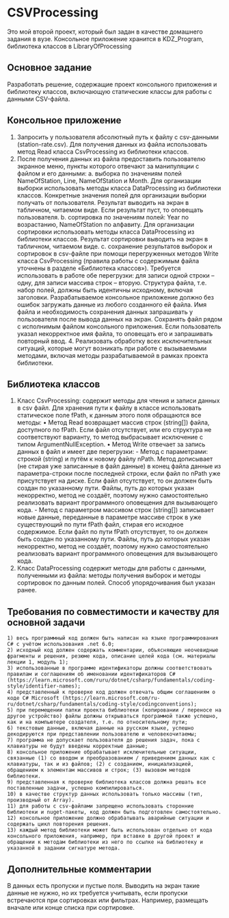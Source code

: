 # CSVProcessing
Это мой второй проект, который был задан в качестве домашнего задания в вузе. Консольное приложение хранится в KDZ_Program, библиотека классов в LibraryOfProcessing

## Основное задание
Разработать решение, содержащие проект консольного приложения и библиотеку классов,
включающую статические классы для работы с данными CSV-файла.

## Консольное приложение 
1. Запросить у пользователя абсолютный путь к файлу с csv-данными (station-rate.csv). Для получения данных из файла
использовать метод Read класса CsvProcessing из библиотеки классов.
2. После получения данных из файла предоставить пользователю экранное меню, пункты которого отвечают за манипуляции с файлом и его данными: a. выборка по значениям полей NameOfStation, Line, NameOfStation и Month. Для организации выборки использовать методы класса DataProcessing из библиотеки классов. Конкретные значения полей для организации выборки получать от пользователя. Результат выводить на экран в табличном, читаемом виде. Если результат пуст, то оповещать пользователя.
   b. сортировка по значениям полей: Year по возрастанию, NameOfStation по алфавиту. Для организации сортировки использовать методы класса DataProcessing из библиотеки классов. Результат сортировки выводить на экран в табличном, читаемом виде.
   c. сохранение результатов выборок и сортировок в csv-файле при помощи перегруженных методов Write класса CsvProcessing (правила работы с содержимым файла уточнены в разделе «Библиотека классов»). Требуется использовать в работе обе перегрузки: для записи одной строки – одну, для записи массива строк – вторую. Структура файла, т.е. набор полей, должны быть идентичны исходному, включая заголовки. Разрабатываемое консольное приложение должно без ошибок загружать данные из любого созданного ей файла. Имя файла и необходимость сохранения данных запрашивать у пользователя после вывода данных на экран. Сохранять файл рядом с исполнимым файлом консольного приложения. Если пользователь указал некорректное имя файла, то оповещать его и запрашивать повторный ввод.
   4. Реализовать обработку всех исключительных ситуаций, которые могут возникать при работе с вызываемыми методами, включая методы разрабатываемой в рамках проекта библиотеки.

## Библиотека классов
1. Класс CsvProcessing: содержит методы для чтения и записи данных в csv файл. Для хранения пути к файлу в классе использовать статическое поле fPath, к данным этого поля обращаются все методы:
   • Метод Read возвращает массив строк (string[]) файла, доступного по fPath. Если файл отсутствует, или его структура не соответствуют варианту, то метод выбрасывает исключение с типом ArgumentNullException.
   • Метод Write отвечает за запись данных в файл и имеет две перегрузки:
       - Метод с параметрами: строкой (string) и путём к новому файлу nPath. Метод дописывает (не стирая уже 
записанные в файл данные) в конец файла данные из параметра-строки после последней строки, если файл по nPath уже присутствует на диске. Если файл отсутствует, то он должен быть создан по указанному пути. Файлы, путь до которых указан некорректно, метод не создаёт, поэтому нужно самостоятельно реализовать вариант программного оповещения для вызывающего кода.
       - Метод с параметром массивом строк (string[]) записывает новые данные, переданные в параметре массиве строк в уже существующий по пути fPath файл, стирая его исходное содержимое. Если файл по пути fPath отсутствует, то он должен быть создан по указанному пути. Файлы, путь до которых указан некорректно, метод не создаёт, поэтому нужно самостоятельно реализовать вариант программного оповещения для вызывающего кода.
2. Класс DataProcessing содержит методы для работы с данными, полученными из файла: методы получения выборок и методы сортировок по данным полей. Способ упорядочивания был указан ранее.

## Требования по совместимости и качеству для основной задачи
    1) весь программный код должен быть написан на языке программирования C# с учётом использования .net 6.0;
    2) исходный код должен содержать комментарии, объясняющие неочевидные фрагменты и решения, резюме кода, описание целей кода (см. материалы лекции 1, модуль 1);
    3) использованные в программе идентификаторы должны соответствовать правилам и соглашениям об именовании идентификаторов C# (https://learn.microsoft.com/ruru/dotnet/csharp/fundamentals/coding-style/identifier-names);
    4) представленный к проверке код должен отвечать общим соглашениям о коде C# Microsoft (https://learn.microsoft.com/ru-ru/dotnet/csharp/fundamentals/coding-style/codingconventions); 
    5) при перемещении папки проекта библиотеки (копировании / переносе на другое устройство) файлы должны открываться программой также успешно, как и на компьютере создателя, т.е. по относительному пути;
    6) текстовые данные, включая данные на русском языке, успешно декодируются при представлении пользователю и человекочитаемы;
    7) программа не допускает пользователя до решения задач, пока с клавиатуры не будут введены корректные данные;
    8) консольное приложение обрабатывает исключительные ситуации, связанные (1) со вводом и преобразованием / приведением данных как с клавиатуры, так и из файлов; (2) с созданием, инициализацией, обращением к элементам массивов и строк; (3) вызовом методов библиотеки.
    9) представленная к проверке библиотека классов должна решать все поставленные задачи, успешно компилироваться.
    10) в качестве структур данных использовать только массивы (тип, производный от Array).
    11) для работы с csv-файлами запрещено использовать сторонние библиотеки и nuget-пакеты, код должен быть подготовлен самостоятельно.
    12) консольное приложение должно обрабатывать аварийные ситуации и содержать цикл повторения решения.
    13) каждый метод библиотеки может быть использован отдельно от кода консольного приложения, например, при вставке в другой проект и обращении к методам библиотеки из него по ссылке на библиотеку и указанной в задании сигнатуре метода.

## Дополнительные комментарии
В данных есть пропуски и пустые поля. Выводить на экран такие данные не нужно, но их требуется учитывать, если пропуски встречаются при сортировках или фильтрах. Например, размещать вначале или конце списка при сортировке.
